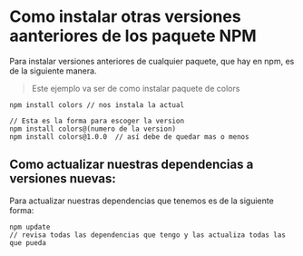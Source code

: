 # Como instalar otras versiones aanteriores de los paquete NPM

Para instalar versiones anteriores de cualquier paquete, que hay en npm, es de la siguiente manera.

> Este ejemplo va ser de como instalar paquete de colors
~~~
npm install colors // nos instala la actual

// Esta es la forma para escoger la version
npm install colors@(numero de la version) 
npm install colors@1.0.0  // así debe de quedar mas o menos
~~~


## Como actualizar nuestras dependencias a versiones nuevas:

Para actualizar nuestras dependencias que tenemos es de la siguiente forma:

~~~
npm update
// revisa todas las dependencias que tengo y las actualiza todas las que pueda
~~~




